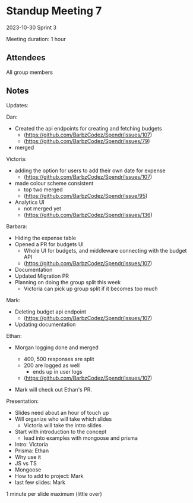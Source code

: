 # Standup Meeting 7

2023-10-30
Sprint 3

Meeting duration: 1 hour

## Attendees

All group members

## Notes

Updates:

Dan:

- Created the api endpoints for creating and fetching budgets
  - (<https://github.com/BarbzCodez/Spendr/issues/107>)
  - (<https://github.com/BarbzCodez/Spendr/issues/79>)
- merged

Victoria:

- adding the option for users to add their own date for expense
  - (https://github.com/BarbzCodez/Spendr/issues/107)
- made colour scheme consistent
  - top two merged
  - (<https://github.com/BarbzCodez/Spendr/issue/95>)
- Analytics UI
  - not merged yet
  - (<https://github.com/BarbzCodez/Spendr/issues/136>)

Barbara:

- Hiding the expense table
- Opened a PR for budgets UI
  - Whole UI for budgets, and middleware connecting with the budget API
  - (<https://github.com/BarbzCodez/Spendr/issues/107>)
- Documentation
- Updated Migration PR
- Planning on doing the group split this week
  - Victoria can pick up group split if it becomes too much

Mark:

- Deleting budget api endpoint
  - (<https://github.com/BarbzCodez/Spendr/issues/107>)
- Updating documentation

Ethan:

- Morgan logging done and merged
  - 400, 500 responses are split
  - 200 are logged as well
    - ends up in user logs
  - (<https://github.com/BarbzCodez/Spendr/issues/107>)

- Mark will check out Ethan's PR.

Presentation:

- Slides need about an hour of touch up
- Will organize who will take which slides
  - Victoria will take the intro slides
- Start with introduction to the concept
  - lead into examples with mongoose and prisma
- Intro: Victoria
- Prisma: Ethan
- Why use it
- JS vs TS
- Mongoose
- How to add to project: Mark
- last few slides: Mark

1 minute per slide maximum (little over)
